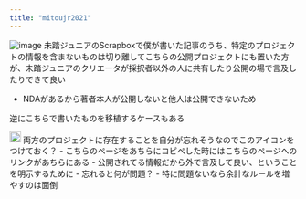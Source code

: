 ```yaml
---
title: "mitoujr2021"
---
```


![image](https://scrapbox.io/files/60c0b24bc3cb5300233cef6d.png)
未踏ジュニアのScrapboxで僕が書いた記事のうち、特定のプロジェクトの情報を含まないものは切り離してこちらの公開プロジェクトにも置いた方が、未踏ジュニアのクリエータが採択者以外の人に共有したり公開の場で言及したりできて良い
- NDAがあるから著者本人が公開しないと他人は公開できないため

逆にこちらで書いたものを移植するケースもある

<img src='https://scrapbox.io/api/pages/nishio/mitoujr2021/icon' alt='mitoujr2021.icon' height="19.5"/>
両方のプロジェクトに存在することを自分が忘れそうなのでこのアイコンをつけておく？
- こちらのページをあちらにコピペした時にはこちらのページへのリンクがあちらにある
    - 公開されてる情報だから外で言及して良い、ということを明示するために
- 忘れると何が問題？
    - 特に問題ないなら余計なルールを増やすのは面倒
